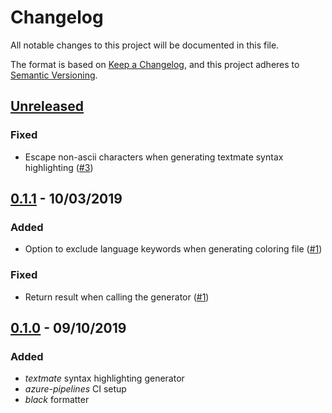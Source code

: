 # Changelog

All notable changes to this project will be documented in this file.

The format is based on [Keep a Changelog][keepachangelog],
and this project adheres to [Semantic Versioning][semver].

## [Unreleased]

### Fixed

- Escape non-ascii characters when generating textmate syntax highlighting ([#3])

[#3]: https://github.com/danixeee/textx-gen-coloring/pull/3

## [0.1.1] - 10/03/2019

### Added

- Option to exclude language keywords when generating coloring file ([#1])

### Fixed

- Return result when calling the generator ([#1])

[#1]: https://github.com/danixeee/textx-gen-coloring/pull/1

## [0.1.0] - 09/10/2019

### Added

- _textmate_ syntax highlighting generator
- _azure-pipelines_ CI setup
- _black_ formatter

[keepachangelog]: https://keepachangelog.com/en/1.0.0/
[semver]: https://semver.org/spec/v2.0.0.html

[Unreleased]: https://github.com/danixeee/textx-gen-coloring/compare/v0.1.1...HEAD
[0.1.1]: https://github.com/danixeee/textx-gen-coloring/compare/v0.1.1...v0.1.0
[0.1.0]: https://github.com/danixeee/textx-gen-coloring/compare/80eb53ad926e79c284d36213360ec75515740634...v0.1.0
